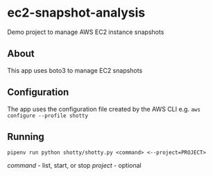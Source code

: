 # ec2-snapshot-analysis
Demo project to manage AWS EC2 instance snapshots

## About 
This app uses boto3 to manage EC2 snapshots

## Configuration
The app uses the configuration file created by the AWS CLI
e.g. `aws configure --profile shotty`

## Running
`pipenv run python shotty/shotty.py <command> <--project=PROJECT>`

*command* - list, start, or stop
*project* - optional
